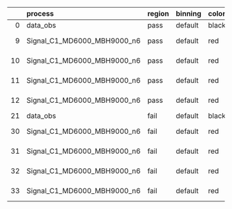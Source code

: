 |    | process                     | region   | binning   | color   | process_type   |   scale | variation   | source_filename                                                      | source_histname    | alias                       | title     |   combine_idx |     lnN |   shapes | syst_type   | direction   | variation_alias   |
|---:|:----------------------------|:---------|:----------|:--------|:---------------|--------:|:------------|:---------------------------------------------------------------------|:-------------------|:----------------------------|:----------|--------------:|--------:|---------:|:------------|:------------|:------------------|
|  0 | data_obs                    | pass     | default   | black   | DATA           |       1 | nominal     | ./histograms_for_2DAlphabet_v18//BH_Data.root                        | hpass              | Data                        | Data      |           nan | nan     |      nan | nan         | nan         | nan               |
|  9 | Signal_C1_MD6000_MBH9000_n6 | pass     | default   | red     | SIGNAL         |       1 | lumi        | ./histograms_for_2DAlphabet_v18//BH_Signal_C1_MD6000_MBH9000_n6.root | hpass              | Signal_C1_MD6000_MBH9000_n6 | BH signal |           nan |   1.016 |      nan | lnN         | nan         | nan               |
| 10 | Signal_C1_MD6000_MBH9000_n6 | pass     | default   | red     | SIGNAL         |       1 | SVM         | ./histograms_for_2DAlphabet_v18//BH_Signal_C1_MD6000_MBH9000_n6.root | hpass_SVMsyst_up   | Signal_C1_MD6000_MBH9000_n6 | BH signal |           nan | nan     |        1 | shapes      | Up          | SVMsyst           |
| 11 | Signal_C1_MD6000_MBH9000_n6 | pass     | default   | red     | SIGNAL         |       1 | SVM         | ./histograms_for_2DAlphabet_v18//BH_Signal_C1_MD6000_MBH9000_n6.root | hpass_SVMsyst_down | Signal_C1_MD6000_MBH9000_n6 | BH signal |           nan | nan     |        1 | shapes      | Down        | SVMsyst           |
| 12 | Signal_C1_MD6000_MBH9000_n6 | pass     | default   | red     | SIGNAL         |       1 | nominal     | ./histograms_for_2DAlphabet_v18//BH_Signal_C1_MD6000_MBH9000_n6.root | hpass              | Signal_C1_MD6000_MBH9000_n6 | BH signal |           nan | nan     |      nan | nan         | nan         | nan               |
| 21 | data_obs                    | fail     | default   | black   | DATA           |       1 | nominal     | ./histograms_for_2DAlphabet_v18//BH_Data.root                        | hfail              | Data                        | Data      |           nan | nan     |      nan | nan         | nan         | nan               |
| 30 | Signal_C1_MD6000_MBH9000_n6 | fail     | default   | red     | SIGNAL         |       1 | lumi        | ./histograms_for_2DAlphabet_v18//BH_Signal_C1_MD6000_MBH9000_n6.root | hfail              | Signal_C1_MD6000_MBH9000_n6 | BH signal |           nan |   1.016 |      nan | lnN         | nan         | nan               |
| 31 | Signal_C1_MD6000_MBH9000_n6 | fail     | default   | red     | SIGNAL         |       1 | SVM         | ./histograms_for_2DAlphabet_v18//BH_Signal_C1_MD6000_MBH9000_n6.root | hfail_SVMsyst_up   | Signal_C1_MD6000_MBH9000_n6 | BH signal |           nan | nan     |        1 | shapes      | Up          | SVMsyst           |
| 32 | Signal_C1_MD6000_MBH9000_n6 | fail     | default   | red     | SIGNAL         |       1 | SVM         | ./histograms_for_2DAlphabet_v18//BH_Signal_C1_MD6000_MBH9000_n6.root | hfail_SVMsyst_down | Signal_C1_MD6000_MBH9000_n6 | BH signal |           nan | nan     |        1 | shapes      | Down        | SVMsyst           |
| 33 | Signal_C1_MD6000_MBH9000_n6 | fail     | default   | red     | SIGNAL         |       1 | nominal     | ./histograms_for_2DAlphabet_v18//BH_Signal_C1_MD6000_MBH9000_n6.root | hfail              | Signal_C1_MD6000_MBH9000_n6 | BH signal |           nan | nan     |      nan | nan         | nan         | nan               |